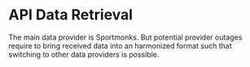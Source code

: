 # API Data Retrieval

The main data provider is Sportmonks. But potential provider outages require to bring received data into an harmonized format such that switching to other data providers is possible. 